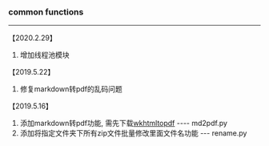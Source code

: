 ### common functions
------
【2020.2.29】
1. 增加线程池模块


【2019.5.22】
1. 修复markdown转pdf的乱码问题


【2019.5.16】

1. 添加markdown转pdf功能, 需先下载[wkhtmltopdf](https://github.com/JazzCore/python-pdfkit/wiki/Installing-wkhtmltopdf)    ---- md2pdf.py
2. 添加将指定文件夹下所有zip文件批量修改里面文件名功能    --- rename.py


